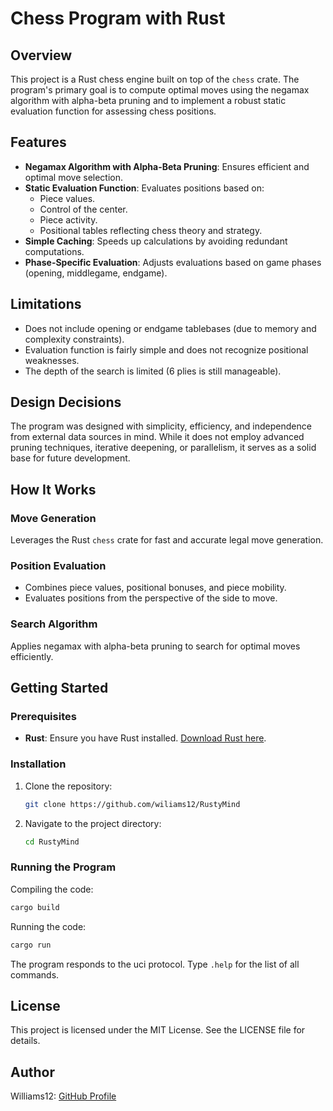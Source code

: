 # Chess Program with Rust

## Overview
This project is a Rust chess engine built on top of the `chess` crate. The program's primary goal is to compute optimal moves using the negamax algorithm with alpha-beta pruning and to implement a robust static evaluation function for assessing chess positions.

## Features
- **Negamax Algorithm with Alpha-Beta Pruning**: Ensures efficient and optimal move selection.
- **Static Evaluation Function**: Evaluates positions based on:
  - Piece values.
  - Control of the center.
  - Piece activity.
  - Positional tables reflecting chess theory and strategy.
- **Simple Caching**: Speeds up calculations by avoiding redundant computations.
- **Phase-Specific Evaluation**: Adjusts evaluations based on game phases (opening, middlegame, endgame).

## Limitations
- Does not include opening or endgame tablebases (due to memory and complexity constraints).
- Evaluation function is fairly simple and does not recognize positional weaknesses.
- The depth of the search is limited (6 plies is still manageable).

## Design Decisions
The program was designed with simplicity, efficiency, and independence from external data sources in mind. While it does not employ advanced pruning techniques, iterative deepening, or parallelism, it serves as a solid base for future development.

## How It Works
### Move Generation
Leverages the Rust `chess` crate for fast and accurate legal move generation.

### Position Evaluation
- Combines piece values, positional bonuses, and piece mobility.
- Evaluates positions from the perspective of the side to move.

### Search Algorithm
Applies negamax with alpha-beta pruning to search for optimal moves efficiently.

## Getting Started

### Prerequisites
- **Rust**: Ensure you have Rust installed. [Download Rust here](https://www.rust-lang.org/learn/get-started).

### Installation
1. Clone the repository:
   ```bash
   git clone https://github.com/wiliams12/RustyMind
    ```
2. Navigate to the project directory:
    ```bash
    cd RustyMind
    ```
### Running the Program
Compiling the code:
```bash
cargo build
```
Running the code:
```bash
cargo run
```
The program responds to the uci protocol. Type `.help` for the list of all commands.
## License
This project is licensed under the MIT License. See the LICENSE file for details.

## Author
Williams12: [GitHub Profile](https://github.com/wiliams12)